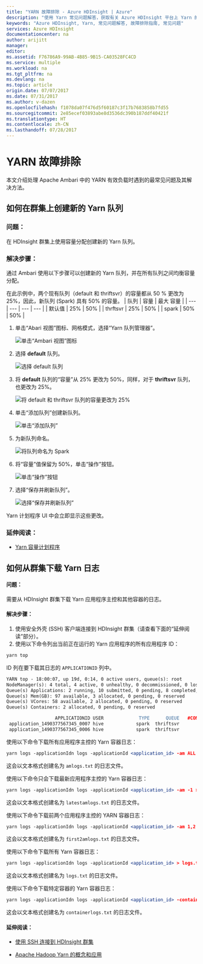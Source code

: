 ```yaml
---
title: "YARN 故障排除 - Azure HDInsight | Azure"
description: "使用 Yarn 常见问题解答，获取有关 Azure HDInsight 平台上 Yarn 的常见问题解答。"
keywords: "Azure HDInsight, Yarn, 常见问题解答, 故障排除指南, 常见问题"
services: Azure HDInsight
documentationcenter: na
author: arijitt
manager: 
editor: 
ms.assetid: F76786A9-99AB-4B85-9B15-CA03528FC4CD
ms.service: multiple
ms.workload: na
ms.tgt_pltfrm: na
ms.devlang: na
ms.topic: article
origin.date: 07/07/2017
ms.date: 07/31/2017
ms.author: v-dazen
ms.openlocfilehash: f1078da07f476d5f60187c3f17b7683858b7fd55
ms.sourcegitcommit: 2e85ecef03893abe8d3536dc390b187ddf40421f
ms.translationtype: HT
ms.contentlocale: zh-CN
ms.lasthandoff: 07/28/2017
---
```

# <a name="yarn-troubleshooting"></a>YARN 故障排除

本文介绍处理 Apache Ambari 中的 YARN 有效负载时遇到的最常见问题及其解决方法。

## <a name="how-do-i-create-a-new-yarn-queue-on-a-cluster"></a>如何在群集上创建新的 Yarn 队列

### <a name="issue"></a>问题：

在 HDInsight 群集上使用容量分配创建新的 Yarn 队列。  

### <a name="resolution-steps"></a>解决步骤： 

通过 Ambari 使用以下步骤可以创建新的 Yarn 队列，并在所有队列之间均衡容量分配。 

在此示例中，两个现有队列（default 和 thriftsvr）的容量都从 50 % 更改为 25%，因此，新队列 (Spark) 具有 50% 的容量。
| 队列 | 容量 | 最大 容量 |
| --- | --- | --- | --- |
| 默认值 | 25% | 50% |
| thrftsvr | 25% | 50% |
| spark | 50% | 50% |
1. 单击“Abari 视图”图标、网格模式，选择“Yarn 队列管理器”。

    ![单击“Ambari 视图”图标](media/hdinsight-troubleshoot-yarn/create-queue-1.png)
1. 选择 **default** 队列。

    ![选择 default 队列](media/hdinsight-troubleshoot-yarn/create-queue-2.png)
1. 将 **default** 队列的“容量”从 25% 更改为 50%，同样，对于 **thriftsvr** 队列，也更改为 25%。

    ![将 default 和 thriftsvr 队列的容量更改为 25%](media/hdinsight-troubleshoot-yarn/create-queue-3.png)
1. 单击“添加队列”创建新队列。

    ![单击“添加队列”](media/hdinsight-troubleshoot-yarn/create-queue-4.png)
1. 为新队列命名。

    ![将队列命名为 Spark](media/hdinsight-troubleshoot-yarn/create-queue-5.png)  
1. 将“容量”值保留为 50%，单击“操作”按钮。

    ![单击“操作”按钮](media/hdinsight-troubleshoot-yarn/create-queue-6.png)  
1. 选择“保存并刷新队列”。

    ![选择“保存并刷新队列”](media/hdinsight-troubleshoot-yarn/create-queue-7.png)  

Yarn 计划程序 UI 中会立即显示这些更改。

### <a name="further-reading"></a>延伸阅读：

- [Yarn 容量计划程序](https://hadoop.apache.org/docs/r2.7.2/hadoop-yarn/hadoop-yarn-site/CapacityScheduler.html)

## <a name="how-do-i-download-yarn-logs-from-a-cluster"></a>如何从群集下载 Yarn 日志

#### <a name="issue"></a>问题：

需要从 HDInsight 群集下载 Yarn 应用程序主控和其他容器的日志。  

#### <a name="resolution-steps"></a>解决步骤： 

1. 使用安全外壳 (SSH) 客户端连接到 HDInsight 群集（请查看下面的“延伸阅读”部分）。
1. 使用以下命令列出当前正在运行的 Yarn 应用程序的所有应用程序 ID：

```apache
yarn top
```
ID 列在要下载其日志的 `APPLICATIONID` 列中。

```apache
YARN top - 18:00:07, up 19d, 0:14, 0 active users, queue(s): root
NodeManager(s): 4 total, 4 active, 0 unhealthy, 0 decommissioned, 0 lost, 0 rebooted
Queue(s) Applications: 2 running, 10 submitted, 0 pending, 8 completed, 0 killed, 0 failed
Queue(s) Mem(GB): 97 available, 3 allocated, 0 pending, 0 reserved
Queue(s) VCores: 58 available, 2 allocated, 0 pending, 0 reserved
Queue(s) Containers: 2 allocated, 0 pending, 0 reserved

                  APPLICATIONID USER             TYPE      QUEUE   #CONT  #RCONT  VCORES RVCORES     MEM    RMEM  VCORESECS    MEMSECS %PROGR       TIME NAME
 application_1490377567345_0007 hive            spark  thriftsvr       1       0       1       0      1G      0G    1628407    2442611  10.00   18:20:20 Thrift JDBC/ODBC Server
 application_1490377567345_0006 hive            spark  thriftsvr       1       0       1       0      1G      0G    1628430    2442645  10.00   18:20:20 Thrift JDBC/ODBC Server
```

使用以下命令下载所有应用程序主控的 Yarn 容器日志：

```apache
yarn logs -applicationIdn logs -applicationId <application_id> -am ALL > amlogs.txt
```

这会以文本格式创建名为 `amlogs.txt` 的日志文件。 

使用以下命令只会下载最新应用程序主控的 Yarn 容器日志：

```apache
yarn logs -applicationIdn logs -applicationId <application_id> -am -1 > latestamlogs.txt
```

这会以文本格式创建名为 `latestamlogs.txt` 的日志文件。 

使用以下命令下载前两个应用程序主控的 YARN 容器日志：

```apache
yarn logs -applicationIdn logs -applicationId <application_id> -am 1,2 > first2amlogs.txt 
```

这会以文本格式创建名为 `first2amlogs.txt` 的日志文件。 

使用以下命令下载所有 Yarn 容器日志：

```apache
yarn logs -applicationIdn logs -applicationId <application_id> > logs.txt
```

这会以文本格式创建名为 `logs.txt` 的日志文件。 

使用以下命令下载特定容器的 Yarn 容器日志：

```apache
yarn logs -applicationIdn logs -applicationId <application_id> -containerId <container_id> > containerlogs.txt 
```

这会以文本格式创建名为 `containerlogs.txt` 的日志文件。

#### <a name="further-readings"></a>延伸阅读：

- [使用 SSH 连接到 HDInsight 群集](/hdinsight/hdinsight-hadoop-linux-use-ssh-unix)

- [Apache Hadoop Yarn 的概念和应用](https://hortonworks.com/blog/apache-hadoop-yarn-concepts-and-applications/)